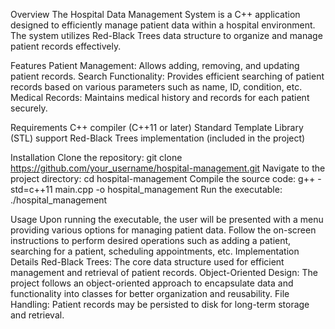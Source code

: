 Overview
The Hospital Data Management System is a C++ application designed to efficiently manage patient data within a hospital environment. The system utilizes Red-Black Trees data structure to organize and manage patient records effectively.

Features
Patient Management: Allows adding, removing, and updating patient records.
Search Functionality: Provides efficient searching of patient records based on various parameters such as name, ID, condition, etc.
Medical Records: Maintains medical history and records for each patient securely.

Requirements
C++ compiler (C++11 or later)
Standard Template Library (STL) support
Red-Black Trees implementation (included in the project)

Installation
Clone the repository: git clone https://github.com/your_username/hospital-management.git
Navigate to the project directory: cd hospital-management
Compile the source code: g++ -std=c++11 main.cpp -o hospital_management
Run the executable: ./hospital_management

Usage
Upon running the executable, the user will be presented with a menu providing various options for managing patient data.
Follow the on-screen instructions to perform desired operations such as adding a patient, searching for a patient, scheduling appointments, etc.
Implementation Details
Red-Black Trees: The core data structure used for efficient management and retrieval of patient records.
Object-Oriented Design: The project follows an object-oriented approach to encapsulate data and functionality into classes for better organization and reusability.
File Handling: Patient records may be persisted to disk for long-term storage and retrieval.
